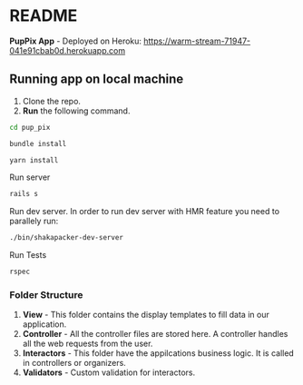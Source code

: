 # README

**PupPix App** - Deployed on Heroku:
https://warm-stream-71947-041e91cbab0d.herokuapp.com

## Running app on local machine
1. Clone the repo.
2. **Run** the following command.
```bash
cd pup_pix
```
```bash
bundle install
```
```bash
yarn install
```

Run server
```bash
rails s
```

Run dev server. In order to run dev server with HMR feature you need to parallely run:
```bash
./bin/shakapacker-dev-server
```

Run Tests
```bash
rspec
```


### Folder Structure
1. **View** - This folder contains the display templates to fill data in our application.
2. **Controller** - All the controller files are stored here. A controller handles all the web requests from the user.
3. **Interactors** - This folder have the appilcations business logic. It is called in controllers or organizers.
4. **Validators** - Custom validation for interactors.